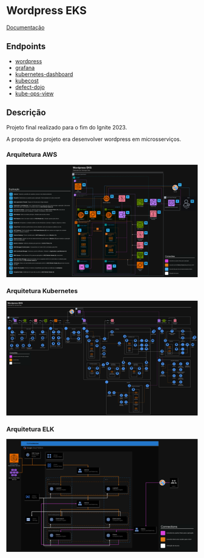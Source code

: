 # Wordpress EKS

[Documentação](./Planejamento/Desafio%20Final%20-%20Henrique.pdf)

## Endpoints

- [wordpress](https://wordpress.htsuyoshiy.online)
- [grafana](https://grafana.htsuyoshiy.online)
- [kubernetes-dashboard](https://kubernetes.htsuyoshiy.online)
- [kubecost](https://kubecost.htsuyoshiy.online)
- [defect-dojo](https://defect-dojo.htsuyoshiy.online)
- [kube-ops-view](https://kube-ops-view.htsuyoshiy.online)

## Descrição

Projeto final realizado para o fim do Ignite 2023.

A proposta do projeto era desenvolver wordpress em microsserviços.

### Arquitetura AWS

![Documentação](./Planejamento/Arquitetura/Projeto%20Final%20v1.4%20-%20Henrique%20-%20AWS.png)

### Arquitetura Kubernetes

![Documentação](./Planejamento/Arquitetura/Projeto%20Final%20v1.4%20-%20Henrique%20-%20K8s.png)

### Arquitetura ELK

![Documentação](./Planejamento/Arquitetura/ELK.png)
